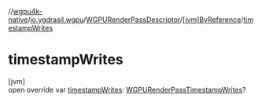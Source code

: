 //[wgpu4k-native](../../../../index.md)/[io.ygdrasil.wgpu](../../index.md)/[WGPURenderPassDescriptor](../index.md)/[[jvm]ByReference](index.md)/[timestampWrites](timestamp-writes.md)

# timestampWrites

[jvm]\
open override var [timestampWrites](timestamp-writes.md): [WGPURenderPassTimestampWrites](../../-w-g-p-u-render-pass-timestamp-writes/index.md)?